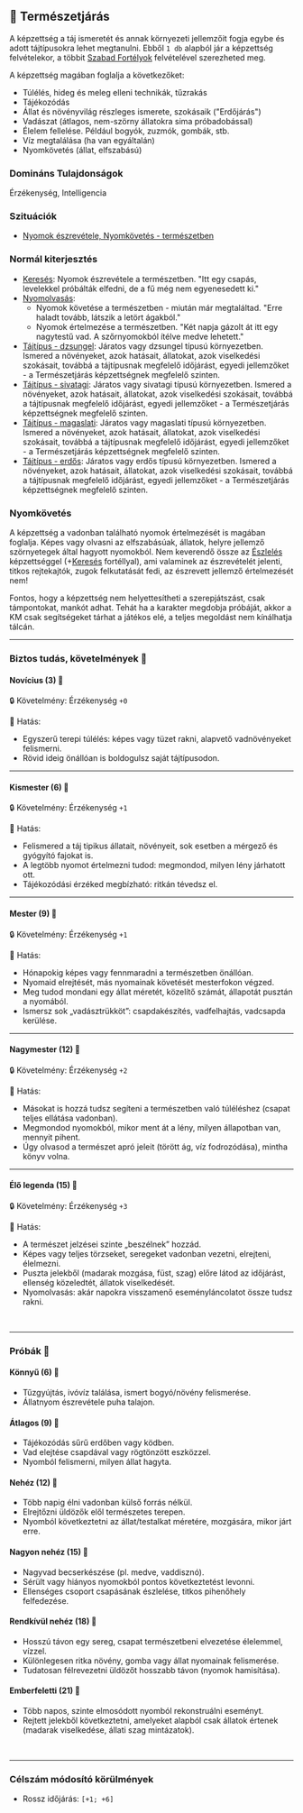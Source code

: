 ## 🔵 Természetjárás

A képzettség a táj ismeretét és annak környezeti jellemzőit fogja egybe és adott tájtípusokra lehet megtanulni. Ebből `1 db` alapból jár a képzettség felvételekor, a többit [Szabad Fortélyok](../042_szabad_fortelyok.md) felvételével szerezheted meg.

A képzettség magában foglalja a következőket:
- Túlélés, hideg és meleg elleni technikák, tűzrakás
- Tájékozódás
- Állat és növényvilág részleges ismerete, szokásaik ("Erdőjárás")
- Vadászat (átlagos, nem-szörny állatokra sima próbadobással)
- Élelem fellelése. Például bogyók, zuzmók, gombák, stb.
- Víz megtalálása (ha van egyáltalán)
- Nyomkövetés (állat, elfszabású)

### Domináns Tulajdonságok

Érzékenység, Intelligencia

### Szituációk

- [Nyomok észrevétele, Nyomkövetés - természetben](../szituaciok/nyomok_nyomkovetes_termeszet.md)

### Normál kiterjesztés

- [Keresés](../fortelyok.altalanos/kereses.md): Nyomok észrevétele a természetben. "Itt egy csapás, levelekkel próbálták elfedni, de a fű még nem egyenesedett ki."
- [Nyomolvasás](../fortelyok.altalanos/nyomolvasas.md):
    - Nyomok követése a természetben - miután már megtaláltad. "Erre haladt tovább, látszik a letört ágakból."
    - Nyomok értelmezése a természetben. "Két napja gázolt át itt egy nagytestű vad. A szőrnyomokból ítélve medve lehetett."
- [Tájtípus - dzsungel](../fortelyok.szabad/tajtipus_dzsungel.md): Járatos vagy dzsungel típusú környezetben. Ismered a növényeket, azok hatásait, állatokat, azok viselkedési szokásait, továbbá a tájtípusnak megfelelő időjárást, egyedi jellemzőket - a Természetjárás képzettségnek megfelelő szinten.
- [Tájtípus - sivatagi](../fortelyok.szabad/tajtipus_sivatagi.md): Járatos vagy sivatagi típusú környezetben. Ismered a növényeket, azok hatásait, állatokat, azok viselkedési szokásait, továbbá a tájtípusnak megfelelő időjárást, egyedi jellemzőket - a Természetjárás képzettségnek megfelelő szinten.
- [Tájtípus - magaslati](../fortelyok.szabad/tajtipus_magaslati.md): Járatos vagy magaslati típusú környezetben. Ismered a növényeket, azok hatásait, állatokat, azok viselkedési szokásait, továbbá a tájtípusnak megfelelő időjárást, egyedi jellemzőket - a Természetjárás képzettségnek megfelelő szinten.
- [Tájtípus - erdős](../fortelyok.szabad/tajtipus_erdos.md): Járatos vagy erdős típusú környezetben. Ismered a növényeket, azok hatásait, állatokat, azok viselkedési szokásait, továbbá a tájtípusnak megfelelő időjárást, egyedi jellemzőket - a Természetjárás képzettségnek megfelelő szinten.

### Nyomkövetés

 A képzettség a vadonban található nyomok értelmezését is magában foglalja. Képes vagy olvasni az elfszabásúak, állatok, helyre jellemző szörnyetegek által hagyott nyomokból. Nem keverendő össze az [Észlelés](../kepzettsegek.primer.altalanos/eszleles.md) képzettséggel (+[Keresés](../fortelyok.altalanos/kereses.md) fortéllyal), ami valaminek az észrevételét jelenti, titkos rejtekajtók, zugok felkutatását fedi, az észrevett jellemző értelmezését nem!

Fontos, hogy a képzettség nem helyettesítheti a szerepjátszást, csak támpontokat, mankót adhat. Tehát ha a karakter megdobja próbáját, akkor a KM csak segítségeket tárhat a játékos elé, a teljes megoldást nem kínálhatja tálcán.

---
### Biztos tudás, követelmények 📖

#### Novícius (3) 📖

🔒 Követelmény: Érzékenység `+0`

🌟 Hatás:
- Egyszerű terepi túlélés: képes vagy tüzet rakni, alapvető vadnövényeket felismerni.
- Rövid ideig önállóan is boldogulsz saját tájtípusodon.

---
#### Kismester (6) 📖

🔒 Követelmény: Érzékenység `+1`

🌟 Hatás:
- Felismered a táj tipikus állatait, növényeit, sok esetben a mérgező és gyógyító fajokat is.
- A legtöbb nyomot értelmezni tudod: megmondod, milyen lény járhatott ott.
- Tájékozódási érzéked megbízható: ritkán tévedsz el.

---
#### Mester (9) 📖

🔒 Követelmény: Érzékenység `+1`

🌟 Hatás:
- Hónapokig képes vagy fennmaradni a természetben önállóan.
- Nyomaid elrejtését, más nyomainak követését mesterfokon végzed.
- Meg tudod mondani egy állat méretét, közelítő számát, állapotát pusztán a nyomából.
- Ismersz sok „vadásztrükköt”: csapdakészítés, vadfelhajtás, vadcsapda kerülése.

---
#### Nagymester (12) 📖

🔒 Követelmény:  Érzékenység `+2`

🌟 Hatás:
- Másokat is hozzá tudsz segíteni a természetben való túléléshez (csapat teljes ellátása vadonban).
- Megmondod nyomokból, mikor ment át a lény, milyen állapotban van, mennyit pihent.
- Úgy olvasod a természet apró jeleit (törött ág, víz fodrozódása), mintha könyv volna.

---
#### Élő legenda (15) 📖

🔒 Követelmény:  Érzékenység `+3`

🌟 Hatás:
- A természet jelzései szinte „beszélnek” hozzád.
- Képes vagy teljes törzseket, seregeket vadonban vezetni, elrejteni, élelmezni.
- Puszta jelekből (madarak mozgása, füst, szag) előre látod az időjárást, ellenség közeledtét, állatok viselkedését.
- Nyomolvasás: akár napokra visszamenő eseményláncolatot össze tudsz rakni.

<br />

---
### Próbák 🎲

#### Könnyű (6) 🎲 

- Tűzgyújtás, ivóvíz találása, ismert bogyó/növény felismerése.
- Állatnyom észrevétele puha talajon.

#### Átlagos (9) 🎲 

- Tájékozódás sűrű erdőben vagy ködben.
- Vad elejtése csapdával vagy rögtönzött eszközzel.
- Nyomból felismerni, milyen állat hagyta.

#### Nehéz (12) 🎲 

- Több napig élni vadonban külső forrás nélkül.
- Elrejtőzni üldözők elől természetes terepen.
- Nyomból következtetni az állat/testalkat méretére, mozgására, mikor járt erre.

#### Nagyon nehéz (15) 🎲 

- Nagyvad becserkészése (pl. medve, vaddisznó).
- Sérült vagy hiányos nyomokból pontos következtetést levonni.
- Ellenséges csoport csapásának észlelése, titkos pihenőhely felfedezése.

#### Rendkívül nehéz (18) 🎲 

- Hosszú távon egy sereg, csapat természetbeni elvezetése élelemmel, vízzel.
- Különlegesen ritka növény, gomba vagy állat nyomainak felismerése.
- Tudatosan félrevezetni üldözőt hosszabb távon (nyomok hamisítása).

#### Emberfeletti (21) 🎲 

- Több napos, szinte elmosódott nyomból rekonstruálni eseményt.
- Rejtett jelekből következtetni, amelyeket alapból csak állatok értenek (madarak viselkedése, állati szag mintázatok).

<br />

---
### Célszám módosító körülmények

- Rossz időjárás: `[+1; +6]`
